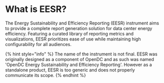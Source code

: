 # What is EESR?

The Energy Sustainability and Efficiency Reporting (EESR) instrument aims to provide a complete report generation solution for data center energy efficiency. Featuring a curated library of reporting metrics and visualizations, EESR prioritizes ease of use while maintaining high configurability for all audiences.

{% hint style="info" %}
The name of the instrument is not final. EESR was originally designed as a component of OpenDC and as such was named 'OpenDC Energy Sustainability and Efficiency Reporting'. However as a standalone product, EESR is too generic and does not properly communicate its scope.&#x20;
{% endhint %}
